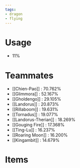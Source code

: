 ```yaml
---
tags:
- dragon
- flying
---
```

# Usage
- 11%
# Teammates
- [[Chien-Pao]] : 70.762%
- [[Glimmora]] : 52.167%
- [[Gholdengo]] : 29.105%
- [[Landorus]] : 20.873%
- [[Rillaboom]] : 19.631%
- [[Tornadus]] : 19.077%
- [[Landorus-Therian]] : 18.269%
- [[Gouging Fire]] : 17.368%
- [[Ting-Lu]] : 16.237%
- [[Roaring Moon]] : 16.200%
- [[Kingambit]] : 14.679%
# Items